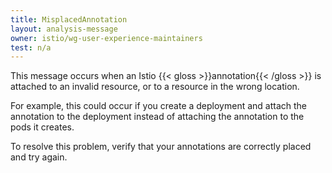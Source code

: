 ```yaml
---
title: MisplacedAnnotation
layout: analysis-message
owner: istio/wg-user-experience-maintainers
test: n/a
---
```


This message occurs when an Istio {{< gloss >}}annotation{{< /gloss >}} is attached to an invalid resource,
or to a resource in the wrong location.

For example, this could occur if you create a deployment and attach the
annotation to the deployment instead of attaching the annotation to the pods it
creates.

To resolve this problem, verify that your annotations are correctly placed and
try again.
